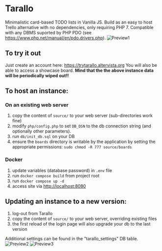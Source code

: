 # Tarallo
Minimalistic card-based TODO lists in Vanilla JS.
Build as an easy to host Trello alternative with no dependencies, only requiring PHP 7.
Compatible with any DBMS suported by PHP PDO (see https://www.php.net/manual/en/pdo.drivers.php).
![Preview1](screenshots/preview2.JPG)

## To try it out
Just create an account here:
https://trytarallo.altervista.org
You will also be able to access a showcase board.
**Mind that the the above instance data will be periodically wiped out!!**

## To host an instance:

### On an existing web server
1. copy the content of `source/` to your web server (sub-directories work fine)
2. modify `php/config.php` to set `DB_DSN` to the db connection string (and optionally other parameters).
3. run `db/init_db.sql` on your DB
4. ensure the `boards` directory is writable by the application by setting the appropriate permissions: `sudo chmod -R 777 source/boards`


### Docker
1. update variables (database password) in `.env` file
2. run `docker compose build` from project root
3. run `docker compose up -d`
4. access site via [http://localhost:8080](http://localhost:8080)

## Updating an instance to a new version:
1. log-out from Tarallo
1. copy the content of `source/` to your web server, overriding existing files
2. the first reload of the login page will also upgrade your db to the last version

Additional settings can be found in the "tarallo_settings" DB table.
![Preview2](screenshots/preview3.JPG)
![Preview3](screenshots/preview1.JPG)

